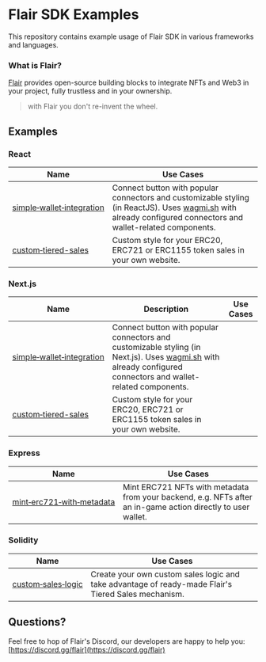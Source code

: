 # Flair SDK Examples

This repository contains example usage of Flair SDK in various frameworks and languages.

### What is Flair?

[Flair](https://flair.dev) provides open-source building blocks to integrate NFTs and Web3 in your project, fully trustless and in your ownership.

> with Flair you don't re-invent the wheel.

## Examples

### React

| Name                                                                       | Use Cases                                                                                                                                                                                           |
| -------------------------------------------------------------------------- | --------------------------------------------------------------------------------------------------------------------------------------------------------------------------------------------------- |
| [simple&#x2011;wallet&#x2011;integration](react/simple-wallet-integration) | Connect button with popular connectors and customizable styling (in ReactJS). Uses [wagmi.sh](https://github.com/wagmi-dev/wagmi) with already configured connectors and wallet-related components. |
| [custom&#x2011;tiered-sales](react/custom-tiered-sales)                    | Custom style for your ERC20, ERC721 or ERC1155 token sales in your own website.                                                                                                                     |

### Next.js

| Name                                                                         | Description                                                                                                                                                                                         | Use Cases |
| ---------------------------------------------------------------------------- | --------------------------------------------------------------------------------------------------------------------------------------------------------------------------------------------------- | --------- |
| [simple&#x2011;wallet&#x2011;integration](next.js/simple-wallet-integration) | Connect button with popular connectors and customizable styling (in Next.js). Uses [wagmi.sh](https://github.com/wagmi-dev/wagmi) with already configured connectors and wallet-related components. |
| [custom&#x2011;tiered-sales](next.js/custom-tiered-sales)                    | Custom style for your ERC20, ERC721 or ERC1155 token sales in your own website.                                                                                                                     |

### Express

| Name                                                                                | Use Cases                                                                                                    |
| ----------------------------------------------------------------------------------- | ------------------------------------------------------------------------------------------------------------ |
| [mint&#x2011;erc721&#x2011;with&#x2011;metadata](express/mint-erc721-with-metadata) | Mint ERC721 NFTs with metadata from your backend, e.g. NFTs after an in-game action directly to user wallet. |

### Solidity

| Name                                                                                | Use Cases                                                                                                    |
| ----------------------------------------------------------------------------------- | ------------------------------------------------------------------------------------------------------------ |
| [custom&#x2011;sales&#x2011;logic](solidity/custom-sales-logic) | Create your own custom sales logic and take advantage of ready-made Flair's Tiered Sales mechanism. |

## Questions?

Feel free to hop of Flair's Discord, our developers are happy to help you: [https://discord.gg/flair](https://discord.gg/flair)
